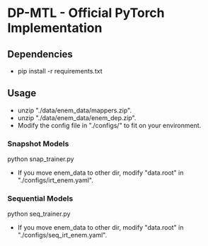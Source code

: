 # DP-MTL - Official PyTorch Implementation

## Dependencies
- pip install -r requirements.txt

## Usage
- unzip "./data/enem_data/mappers.zip".
- unzip "./data/enem_data/enem_dep.zip".
- Modify the config file in "./configs/" to fit on your environment.
### Snapshot Models
python snap_trainer.py
- If you move enem_data to other dir, modify "data.root" in "./configs/irt_enem.yaml".
### Sequential Models
python seq_trainer.py
- If you move enem_data to other dir, modify "data.root" in "./configs/seq_irt_enem.yaml".
